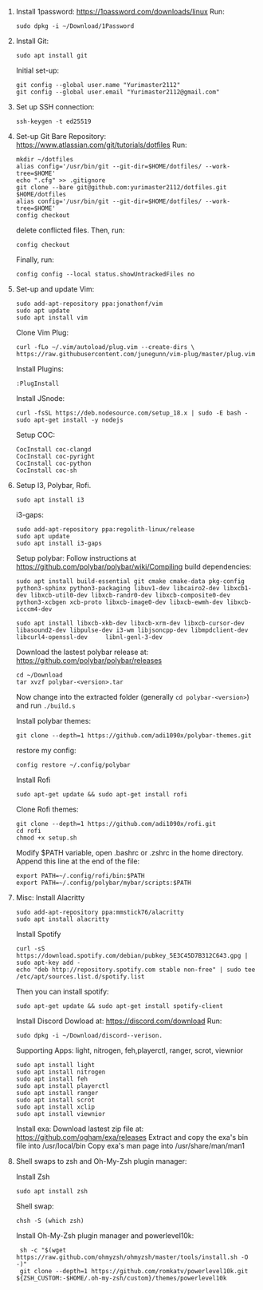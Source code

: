 1. Install 1password:
   https://1password.com/downloads/linux
   Run: 
   ``` 
   sudo dpkg -i ~/Download/1Password 
   ```
2. Install Git:
   ``` 
   sudo apt install git 
   ```
   Initial set-up:
   ```
   git config --global user.name "Yurimaster2112"
   git config --global user.email "Yurimaster2112@gmail.com"
   ```
3. Set up SSH connection:
   ``` 
   ssh-keygen -t ed25519
   ```
5. Set-up Git Bare Repository:
   https://www.atlassian.com/git/tutorials/dotfiles
   Run: 
   ``` 
   mkdir ~/dotfiles
   alias config='/usr/bin/git --git-dir=$HOME/dotfiles/ --work-tree=$HOME'
   echo ".cfg" >> .gitignore
   git clone --bare git@github.com:yurimaster2112/dotfiles.git $HOME/dotfiles
   alias config='/usr/bin/git --git-dir=$HOME/dotfiles/ --work-tree=$HOME'
   config checkout 
   ```
   delete conflicted files. Then, run: 
   ``` 
   config checkout
   ```
   
   Finally, run: 
   ``` 
   config config --local status.showUntrackedFiles no 
   ```
   
6. Set-up and update Vim:
   ``` 
   sudo add-apt-repository ppa:jonathonf/vim
   sudo apt update
   sudo apt install vim
   ```
 
   Clone Vim Plug:
   ``` 
   curl -fLo ~/.vim/autoload/plug.vim --create-dirs \
   https://raw.githubusercontent.com/junegunn/vim-plug/master/plug.vim
   ```
   Install Plugins:
    ``` 
    :PlugInstall
    ```
    
   Install JSnode:
    ```
    curl -fsSL https://deb.nodesource.com/setup_18.x | sudo -E bash -
    sudo apt-get install -y nodejs
    ```
   Setup COC:
    ``` 
    CocInstall coc-clangd
    CocInstall coc-pyright
    CocInstall coc-python
    CocInstall coc-sh
    ```
7. Setup I3, Polybar, Rofi.
    ```
    sudo apt install i3
    ```
   i3-gaps:
    ```
    sudo add-apt-repository ppa:regolith-linux/release
    sudo apt update
    sudo apt install i3-gaps
    ```
    
   Setup polybar:
    Follow instructions at https://github.com/polybar/polybar/wiki/Compiling
    build dependencies:
    ```
    sudo apt install build-essential git cmake cmake-data pkg-config python3-sphinx python3-packaging libuv1-dev libcairo2-dev libxcb1-dev libxcb-util0-dev libxcb-randr0-dev libxcb-composite0-dev python3-xcbgen xcb-proto libxcb-image0-dev libxcb-ewmh-dev libxcb-icccm4-dev
    
    sudo apt install libxcb-xkb-dev libxcb-xrm-dev libxcb-cursor-dev libasound2-dev libpulse-dev i3-wm libjsoncpp-dev libmpdclient-dev libcurl4-openssl-dev     libnl-genl-3-dev
    ```
    Download the lastest polybar release at: https://github.com/polybar/polybar/releases
    ``` 
    cd ~/Download
    tar xvzf polybar-<version>.tar
    ```
    
    Now change into the extracted folder (generally `cd polybar-<version>`) and run `./build.s`
    
    Install polybar themes:
    ```
    git clone --depth=1 https://github.com/adi1090x/polybar-themes.git
    ```
    restore my config:
    ```
    config restore ~/.config/polybar
    ```
    
   Install Rofi
    ```
    sudo apt-get update && sudo apt-get install rofi
    ```
    Clone Rofi themes:
    ```
    git clone --depth=1 https://github.com/adi1090x/rofi.git
    cd rofi
    chmod +x setup.sh
    ```

    Modify $PATH variable, open .bashrc or .zshrc in the home directory. Append this line at the end of the file:
    ```
    export PATH=~/.config/rofi/bin:$PATH
    export PATH=~/.config/polybar/mybar/scripts:$PATH
    ```
8. Misc: 
   Install Alacritty
    ```
    sudo add-apt-repository ppa:mmstick76/alacritty 
    sudo apt install alacritty
    ```
   Install Spotify
    ```
    curl -sS https://download.spotify.com/debian/pubkey_5E3C45D7B312C643.gpg | sudo apt-key add - 
    echo "deb http://repository.spotify.com stable non-free" | sudo tee /etc/apt/sources.list.d/spotify.list
    ```
    Then you can install spotify:
    ```
    sudo apt-get update && sudo apt-get install spotify-client
    ```
   Install Discord 
    Dowload at: https://discord.com/download
    Run:
    ```
    sudo dpkg -i ~/Download/discord--verison.
    ```
    Supporting Apps: light, nitrogen, feh,playerctl, ranger, scrot, viewnior
    ```
    sudo apt install light
    sudo apt install nitrogen
    sudo apt install feh
    sudo apt install playerctl
    sudo apt install ranger
    sudo apt install scrot
    sudo apt install xclip
    sudo apt install viewnior
    ```
   Install exa:
    Download lastest zip file at: https://github.com/ogham/exa/releases
    Extract and copy the exa's bin file into /usr/local/bin
    Copy exa's man page into /usr/share/man/man1
9. Shell swaps to zsh and Oh-My-Zsh plugin manager:

   Install Zsh
    ```
    sudo apt install zsh
    ```
   Shell swap:
    ```
    chsh -S (which zsh)
    ```
   Install Oh-My-Zsh plugin manager and powerlevel10k:
   ```
    sh -c "$(wget https://raw.github.com/ohmyzsh/ohmyzsh/master/tools/install.sh -O -)"
    git clone --depth=1 https://github.com/romkatv/powerlevel10k.git ${ZSH_CUSTOM:-$HOME/.oh-my-zsh/custom}/themes/powerlevel10k
   ```
